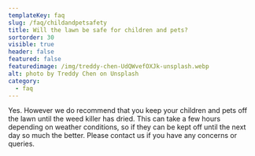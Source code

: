 ```yaml
---
templateKey: faq
slug: /faq/childandpetsafety
title: Will the lawn be safe for children and pets?
sortorder: 30
visible: true
header: false
featured: false
featuredimage: /img/treddy-chen-UdQWvefOXJk-unsplash.webp
alt: photo by Treddy Chen on Unsplash
category:
  - faq
---
```


Yes. However we do recommend that you keep your children and pets off the lawn
until the weed killer has dried. This can take a few hours depending on weather
conditions, so if they can be kept off until the next day so much the better.
Please contact us if you have any concerns or queries.
